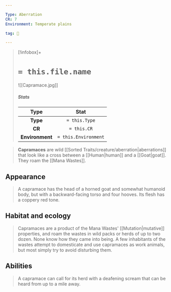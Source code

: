 ```yaml
---

Type: Aberration
CR: 7
Environment: Temperate plains

tag: 👹

---
```


> [!infobox]+
> #  `= this.file.name`
> ![[Capramace.jpg]]
> ##### Stats
> Type | Stat |
> :---:|:---:|
> **Type** | `= this.Type` |
> **CR** | `= this.CR` |
> **Environment** | `= this.Environment` |



> **Capramaces** are wild [[Sorted Traits/creature/aberration|aberrations]] that look like a cross between a [[Human|human]] and a [[Goat|goat]]. They roam the [[Mana Wastes]].



## Appearance

> A capramace has the head of a horned goat and somewhat humanoid body, but with a backward-facing torso and four hooves. Its flesh has a coppery red tone.


## Habitat and ecology

> Capramaces are a product of the Mana Wastes' [[Mutation|mutative]] properties, and roam the wastes in wild packs or herds of up to two dozen. None know how they came into being.
> A few inhabitants of the wastes attempt to domesticate and use capramaces as work animals, but most simply try to avoid disturbing them.


## Abilities

> A capramace can call for its herd with a deafening scream that can be heard from up to a mile away.







